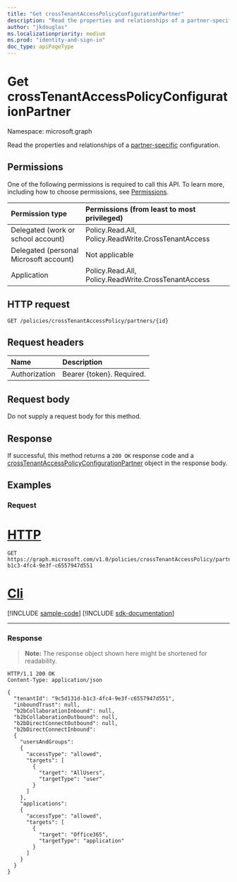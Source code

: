 ```yaml
---
title: "Get crossTenantAccessPolicyConfigurationPartner"
description: "Read the properties and relationships of a partner-specific configuration."
author: "jkdouglas"
ms.localizationpriority: medium
ms.prod: "identity-and-sign-in"
doc_type: apiPageType
---
```


# Get crossTenantAccessPolicyConfigurationPartner

Namespace: microsoft.graph

Read the properties and relationships of a [partner-specific](../resources/crosstenantaccesspolicyconfigurationpartner.md) configuration.

## Permissions

One of the following permissions is required to call this API. To learn more, including how to choose permissions, see [Permissions](/graph/permissions-reference).

|Permission type|Permissions (from least to most privileged)|
|:---|:---|
|Delegated (work or school account)|Policy.Read.All, Policy.ReadWrite.CrossTenantAccess|
|Delegated (personal Microsoft account)|Not applicable|
|Application|Policy.Read.All, Policy.ReadWrite.CrossTenantAccess|

## HTTP request

<!-- {
  "blockType": "ignored"
}
-->

``` http
GET /policies/crossTenantAccessPolicy/partners/{id}
```

## Request headers

|Name|Description|
|:---|:---|
|Authorization|Bearer {token}. Required.|

## Request body

Do not supply a request body for this method.

## Response

If successful, this method returns a `200 OK` response code and a [crossTenantAccessPolicyConfigurationPartner](../resources/crosstenantaccesspolicyconfigurationpartner.md) object in the response body.

## Examples

### Request


# [HTTP](#tab/http)
<!-- {
  "blockType": "request",
  "name": "get_crosstenantaccesspolicyconfigurationpartner"
}
-->

``` http
GET https://graph.microsoft.com/v1.0/policies/crossTenantAccessPolicy/partners/9c5d131d-b1c3-4fc4-9e3f-c6557947d551
```

# [Cli](#tab/cli)
[!INCLUDE [sample-code](../includes/snippets/cli/get-crosstenantaccesspolicyconfigurationpartner-cli-snippets.md)]
[!INCLUDE [sdk-documentation](../includes/snippets/snippets-sdk-documentation-link.md)]

---

### Response

>**Note:** The response object shown here might be shortened for readability.
<!-- {
  "blockType": "response",
  "truncated": true,
  "@odata.type": "microsoft.graph.crossTenantAccessPolicyConfigurationPartner"
}
-->

``` http
HTTP/1.1 200 OK
Content-Type: application/json

{
  "tenantId": "9c5d131d-b1c3-4fc4-9e3f-c6557947d551",
  "inboundTrust": null,
  "b2bCollaborationInbound": null,
  "b2bCollaborationOutbound": null,
  "b2bDirectConnectOutbound": null,
  "b2bDirectConnectInbound":
  {
    "usersAndGroups": 
    {
      "accessType": "allowed",
      "targets": [
        {
          "target": "AllUsers",
          "targetType": "user"
        }
      ]
    },
    "applications":
    {
      "accessType": "allowed",
      "targets": [
        {
          "target": "Office365",
          "targetType": "application"
        }
      ]
    }
  }
}
```
